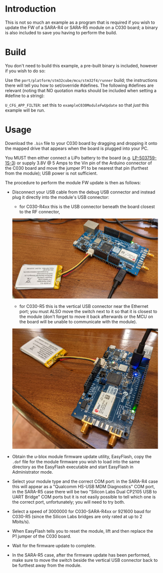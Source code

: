 # Introduction
This is not so much an example as a program that is required if you wish to update the FW of a SARA-R4 or SARA-R5 module on a C030 board; a binary is also included to save you having to perform the build.

# Build
You don't need to build this example, a pre-built binary is included, however if you wish to do so:

Use the `port/platform/stm32cube/mcu/stm32f4/runner` build; the instructions there will tell you how to set/override #defines.  The following #defines are relevant (noting that NO quotation marks should be included when setting a #define to a string):

`U_CFG_APP_FILTER`: set this to `exampleC030ModuleFwUpdate` so that *just* this example will be run.

# Usage
Download the `.bin` file to your C030 board by dragging and dropping it onto the mapped drive that appears when the board is plugged into your PC.

You MUST then either connect a LiPo battery to the board (e.g. [LP-503759-1S-3](https://uk.farnell.com/bak/lp-503759-is-3/battery-lithium-pol-3-7v-1300/dp/2077882)) or supply 3.8V @ 5 Amps to the Vin pin of the Arduino connector of the C030 board and move the jumper P1 to be nearest that pin (furthest from the module); USB power is not sufficient.

The procedure to perform the module FW update is then as follows:

- Disconnect your USB cable from the debug USB connector and instead plug it directly into the module's USB connector:

  - for C030-R4xx this is the USB connector beneath the board closest to the RF connector,

  ![C030 SARA-R4xx connections](c030_sara_r4_connections.jpg)

  - for C030-R5 this is the vertical USB connector near the Ethernet port; you must ALSO move the switch next to it so that it is closest to the module (don't forget to move it back afterwards or the MCU on the board will be unable to communicate with the module).

  ![C030 SARA-R5 connections](c030_sara_r5_connections.jpg)

- Obtain the u-blox module firmware update utility, EasyFlash, copy the `.dof` file for the module firmware you wish to load into the same directory as the EasyFlash executable and start EasyFlash in Administrator mode.

- Select your module type and the correct COM port: in the SARA-R4 case this will appear as a "Qualcomm HS-USB MDM Diagnostics" COM port, in the SARA-R5 case there will be two "Silicon Labs Dual CP2105 USB to UART Bridge" COM ports but it is not easily possible to tell which one is the correct port, unfortunately; you will need to try both.

- Select a speed of 3000000 for C030-SARA-R4xx or 921600 baud for C030-R5 (since the Silicon Labs bridges are only rated at up to 2 Mbits/s).

- When EasyFlash tells you to reset the module, lift and then replace the P1 jumper of the C030 board.

- Wait for the firmware update to complete.

- In the SARA-R5 case, after the firmware update has been performed, make sure to move the switch beside the vertical USB connector back to be furthest away from the module.